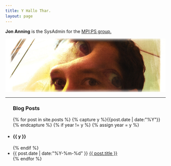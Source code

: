 ```yaml
---
title: Y Hallo Thar.
layout: page
---
```


<p><strong>Jon Anning</strong> is the SysAdmin for the <a href="http://is.mpg.de/ps">MPI:PS group.</a> </p>
<img src="/media/images/Hipsta.jpg" width="900px">
<hr>
<ul>
<h3>Blog Posts</h3>
{% for post in site.posts %}
  {% capture y %}{{post.date | date:"%Y"}}{% endcapture %}
  {% if year != y %}
    {% assign year = y %}
    <li class="post-year"><h4> {{ y }} </h4></li>
  {% endif %}
  <li>
    <time datetime="{{ post.date | date:"%Y-%m-%d" }}">{{ post.date | date:"%Y-%m-%d" }}</time>
    <a href="{{ post.url }}" title="{{ post.title }}">{{ post.title }}</a>
  </li>
{% endfor %}
</ul>
